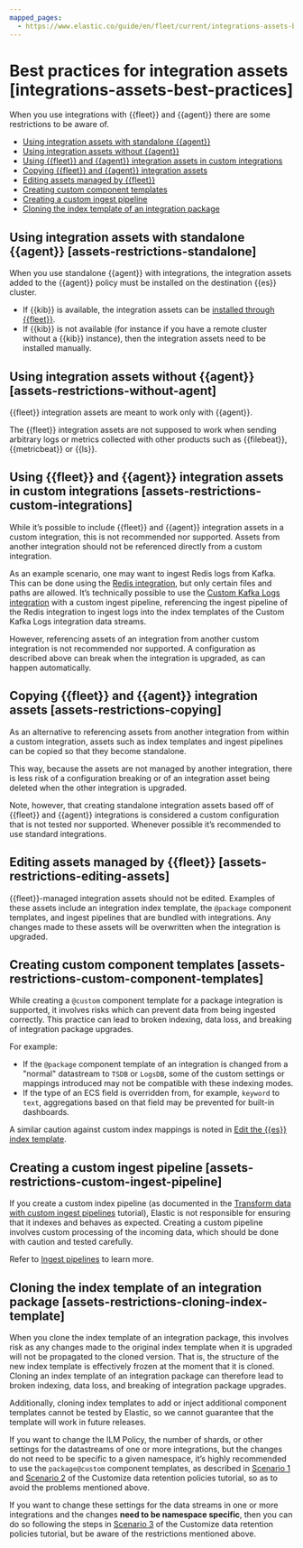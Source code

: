 ```yaml
---
mapped_pages:
  - https://www.elastic.co/guide/en/fleet/current/integrations-assets-best-practices.html
---
```


# Best practices for integration assets [integrations-assets-best-practices]

When you use integrations with {{fleet}} and {{agent}} there are some restrictions to be aware of.

* [Using integration assets with standalone {{agent}}](#assets-restrictions-standalone)
* [Using integration assets without {{agent}}](#assets-restrictions-without-agent)
* [Using {{fleet}} and {{agent}} integration assets in custom integrations](#assets-restrictions-custom-integrations)
* [Copying {{fleet}} and {{agent}} integration assets](#assets-restrictions-copying)
* [Editing assets managed by {{fleet}}](#assets-restrictions-editing-assets)
* [Creating custom component templates](#assets-restrictions-custom-component-templates)
* [Creating a custom ingest pipeline](#assets-restrictions-custom-ingest-pipeline)
* [Cloning the index template of an integration package](#assets-restrictions-cloning-index-template)


## Using integration assets with standalone {{agent}} [assets-restrictions-standalone]

When you use standalone {{agent}} with integrations, the integration assets added to the {{agent}} policy must be installed on the destination {{es}} cluster.

* If {{kib}} is available, the integration assets can be [installed through {{fleet}}](/reference/ingestion-tools/fleet/install-uninstall-integration-assets.md).
* If {{kib}} is not available (for instance if you have a remote cluster without a {{kib}} instance), then the integration assets need to be installed manually.


## Using integration assets without {{agent}} [assets-restrictions-without-agent]

{{fleet}} integration assets are meant to work only with {{agent}}.

The {{fleet}} integration assets are not supposed to work when sending arbitrary logs or metrics collected with other products such as {{filebeat}}, {{metricbeat}} or {{ls}}.


## Using {{fleet}} and {{agent}} integration assets in custom integrations [assets-restrictions-custom-integrations]

While it’s possible to include {{fleet}} and {{agent}} integration assets in a custom integration, this is not recommended nor supported. Assets from another integration should not be referenced directly from a custom integration.

As an example scenario, one may want to ingest Redis logs from Kafka. This can be done using the [Redis integration](integration-docs://reference/redis-intro.md), but only certain files and paths are allowed. It’s technically possible to use the [Custom Kafka Logs integration](integration-docs://reference/kafka_log.md) with a custom ingest pipeline, referencing the ingest pipeline of the Redis integration to ingest logs into the index templates of the Custom Kafka Logs integration data streams.

However, referencing assets of an integration from another custom integration is not recommended nor supported. A configuration as described above can break when the integration is upgraded, as can happen automatically.


## Copying {{fleet}} and {{agent}} integration assets [assets-restrictions-copying]

As an alternative to referencing assets from another integration from within a custom integration, assets such as index templates and ingest pipelines can be copied so that they become standalone.

This way, because the assets are not managed by another integration, there is less risk of a configuration breaking or of an integration asset being deleted when the other integration is upgraded.

Note, however, that creating standalone integration assets based off of {{fleet}} and {{agent}} integrations is considered a custom configuration that is not tested nor supported. Whenever possible it’s recommended to use standard integrations.


## Editing assets managed by {{fleet}} [assets-restrictions-editing-assets]

{{fleet}}-managed integration assets should not be edited. Examples of these assets include an integration index template, the `@package` component templates, and ingest pipelines that are bundled with integrations. Any changes made to these assets will be overwritten when the integration is upgraded.


## Creating custom component templates [assets-restrictions-custom-component-templates]

While creating a `@custom` component template for a package integration is supported, it involves risks which can prevent data from being ingested correctly. This practice can lead to broken indexing, data loss, and breaking of integration package upgrades.

For example:

* If the `@package` component template of an integration is changed from a "normal" datastream to `TSDB` or `LogsDB`, some of the custom settings or mappings introduced may not be compatible with these indexing modes.
* If the type of an ECS field is overridden from, for example, `keyword` to `text`, aggregations based on that field may be prevented for built-in dashboards.

A similar caution against custom index mappings is noted in [Edit the {{es}} index template](/reference/ingestion-tools/fleet/data-streams.md#data-streams-index-templates-edit).


## Creating a custom ingest pipeline [assets-restrictions-custom-ingest-pipeline]

If you create a custom index pipeline (as documented in the [Transform data with custom ingest pipelines](/reference/ingestion-tools/fleet/data-streams-pipeline-tutorial.md) tutorial), Elastic is not responsible for ensuring that it indexes and behaves as expected. Creating a custom pipeline involves custom processing of the incoming data, which should be done with caution and tested carefully.

Refer to [Ingest pipelines](/reference/ingestion-tools/fleet/data-streams.md#data-streams-pipelines) to learn more.


## Cloning the index template of an integration package [assets-restrictions-cloning-index-template]

When you clone the index template of an integration package, this involves risk as any changes made to the original index template when it is upgraded will not be propagated to the cloned version. That is, the structure of the new index template is effectively frozen at the moment that it is cloned. Cloning an index template of an integration package can therefore lead to broken indexing, data loss, and breaking of integration package upgrades.

Additionally, cloning index templates to add or inject additional component templates cannot be tested by Elastic, so we cannot guarantee that the template will work in future releases.

If you want to change the ILM Policy, the number of shards, or other settings for the datastreams of one or more integrations, but the changes do not need to be specific to a given namespace, it’s highly  recommended to use the `package@custom` component templates, as described in [Scenario 1](/reference/ingestion-tools/fleet/data-streams-scenario1.md) and [Scenario 2](/reference/ingestion-tools/fleet/data-streams-scenario2.md) of the Customize data retention policies tutorial, so as to avoid the problems mentioned above.

If you want to change these settings for the data streams in one or more integrations and the changes **need to be namespace specific**, then you can do so following the steps in [Scenario 3](/reference/ingestion-tools/fleet/data-streams-scenario3.md) of the Customize data retention policies tutorial, but be aware of the restrictions mentioned above.
